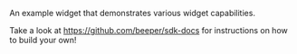An example widget that demonstrates various widget capabilities.

Take a look at https://github.com/beeper/sdk-docs for instructions on how to build your own!
